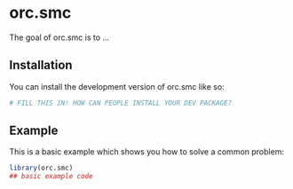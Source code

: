 
# orc.smc

<!-- badges: start -->
<!-- badges: end -->

The goal of orc.smc is to ...

## Installation

You can install the development version of orc.smc like so:

``` r
# FILL THIS IN! HOW CAN PEOPLE INSTALL YOUR DEV PACKAGE?
```

## Example

This is a basic example which shows you how to solve a common problem:

``` r
library(orc.smc)
## basic example code
```

